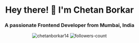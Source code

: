 <h1 align="center">Hey there! 👋 I'm Chetan Borkar</h1>
<h3 align="center">A passionate Frontend Developer from Mumbai, India</h3>
<p align="center">
  <img src="https://komarev.com/ghpvc/?username=chetanborkar14&label=Profile%20views&color=0f97eb&style=flat" alt="chetanborkar14" />
  <img src="https://img.shields.io/github/followers/chetanborkar14?label=Followers" alt="followers-count" />
</p>

